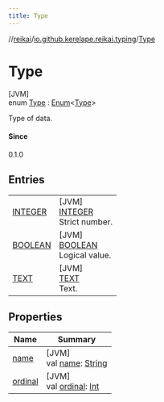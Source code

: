 ```yaml
---
title: Type
---
```

//[reikai](../../../index.html)/[io.github.kerelape.reikai.typing](../index.html)/[Type](index.html)



# Type



[JVM]\
enum [Type](index.html) : [Enum](https://kotlinlang.org/api/latest/jvm/stdlib/kotlin/-enum/index.html)&lt;[Type](index.html)&gt; 

Type of data.



#### Since



0.1.0



## Entries


| | |
|---|---|
| [INTEGER](-i-n-t-e-g-e-r/index.html) | [JVM]<br>[INTEGER](-i-n-t-e-g-e-r/index.html)<br>Strict number. |
| [BOOLEAN](-b-o-o-l-e-a-n/index.html) | [JVM]<br>[BOOLEAN](-b-o-o-l-e-a-n/index.html)<br>Logical value. |
| [TEXT](-t-e-x-t/index.html) | [JVM]<br>[TEXT](-t-e-x-t/index.html)<br>Text. |


## Properties


| Name | Summary |
|---|---|
| [name](-t-e-x-t/index.html#-372974862%2FProperties%2F-727459841) | [JVM]<br>val [name](-t-e-x-t/index.html#-372974862%2FProperties%2F-727459841): [String](https://kotlinlang.org/api/latest/jvm/stdlib/kotlin/-string/index.html) |
| [ordinal](-t-e-x-t/index.html#-739389684%2FProperties%2F-727459841) | [JVM]<br>val [ordinal](-t-e-x-t/index.html#-739389684%2FProperties%2F-727459841): [Int](https://kotlinlang.org/api/latest/jvm/stdlib/kotlin/-int/index.html) |

